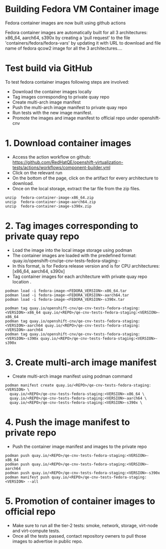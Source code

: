 # Building Fedora VM Container image

Fedora container images are now built using github actions

Fedora container images are automatically built for all 3
architectures: x86_64, aarch64, s390x by creating a 'pull request' to the
file 'containers/fedora/fedora-vars' by updating it with URL to download
and file name of fedora qcow2 image for all the 3 architectures....

# Test build via GitHub
To test fedora container images following steps are involved:

- Download the container images locally
- Tag images corresponding to private quay repo
- Create multi-arch image manifest
- Push the multi-arch image manifest to private quay repo
- Run tests with the new image manifest.
- Promote the images and image manifest to official repo under openshift-cnv

# 1. Download container images
- Access the action workflow on github: https://github.com/RedHatQE/openshift-virtualization-tests/actions/workflows/component-builder.yml
- Click on the relevant run
- On the bottom of the page, click on the artifact for every architecture to download.
- Once on the local storage, extract the tar file from the zip files.
```
unzip  fedora-container-image-x86_64.zip
unzip  fedora-container-image-aarch64.zip
unzip  fedora-container-image-s390x.zip
```

# 2. Tag images corresponding to private quay repo
- Load the image into the local image storage using podman
- The container images are loaded with the predefined format: 
    quay.io/openshift-cnv/qe-cnv-tests-fedora-staging:<VERSION>-<ARCH>
- In this format, <VERSION> is for Fedora release version and <ARCH> is for CPU architectures: [x86_64, aarch64, s390x]
- Tag container images for each architecture with private quay repo location <REPO>.

```
podman load -i fedora-image-<FEDORA_VERSION>-x86_64.tar
podman load -i fedora-image-<FEDORA_VERSION>-aarch64.tar
podman load -i fedora-image-<FEDORA_VERSION>-s390x.tar

podman tag quay.io/openshift-cnv/qe-cnv-tests-fedora-staging:<VERSION>-x86_64 quay.io/<REPO>/qe-cnv-tests-fedora-staging:<VERSION>-x86_64
podman tag quay.io/openshift-cnv/qe-cnv-tests-fedora-staging:<VERSION>-aarch64 quay.io/<REPO>/qe-cnv-tests-fedora-staging:<VERSION>-aarch64
podman tag quay.io/openshift-cnv/qe-cnv-tests-fedora-staging:<VERSION>-s390x quay.io/<REPO>/qe-cnv-tests-fedora-staging:<VERSION>-s390x
```

# 3. Create multi-arch image manifest

- Create multi-arch image manifest using podman command
```
podman manifest create quay.io/<REPO>/qe-cnv-tests-fedora-staging:<VERSION> \
  quay.io/<REPO>/qe-cnv-tests-fedora-staging:<VERSION>-x86_64 \
  quay.io/<REPO>/qe-cnv-tests-fedora-staging:<VERSION>-aarch64 \
  quay.io/<REPO>/qe-cnv-tests-fedora-staging:<VERSION>-s390x \
```

# 4. Push the image manifest to private repo
- Push the container image manifest and images to the private repo
```
podman push quay.io/<REPO>/qe-cnv-tests-fedora-staging:<VERSION>-x86_64
podman push quay.io/<REPO>/qe-cnv-tests-fedora-staging:<VERSION>-aarch64
podman push quay.io/<REPO>/qe-cnv-tests-fedora-staging:<VERSION>-s390x
podman manifest push quay.io/<REPO>/qe-cnv-tests-fedora-staging:<VERSION> --all
```

# 5. Promotion of container images to official repo
- Make sure to run all the tier-2 tests: smoke, network, storage, virt-node and virt-compute tests.
- Once all the tests passed, contact repository owners to pull those images to advertise in public repo.
